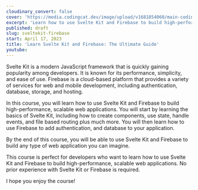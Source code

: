 ```yaml
---
cloudinary_convert: false
cover: 'https://media.codingcat.dev/image/upload/v1681854060/main-codingcatdev-photo/courses/sveltekit-firebase/SvelteFirebaseCourse.png'
excerpt: 'Learn how to use Svelte Kit and Firebase to build high-performance, scalable web applications.'
published: draft
slug: sveltekit-firebase
start: April 17, 2023
title: 'Learn Svelte Kit and Firebase: The Ultimate Guide'
youtube:
---
```


Svelte Kit is a modern JavaScript framework that is quickly gaining popularity among developers. It is known for its performance, simplicity, and ease of use. Firebase is a cloud-based platform that provides a variety of services for web and mobile development, including authentication, database, storage, and hosting.

In this course, you will learn how to use Svelte Kit and Firebase to build high-performance, scalable web applications. You will start by learning the basics of Svelte Kit, including how to create components, use state, handle events, and file based routing plus much more. You will then learn how to use Firebase to add authentication, and database to your application.

By the end of this course, you will be able to use Svelte Kit and Firebase to build any type of web application you can imagine.

This course is perfect for developers who want to learn how to use Svelte Kit and Firebase to build high-performance, scalable web applications. No prior experience with Svelte Kit or Firebase is required.

I hope you enjoy the course!
